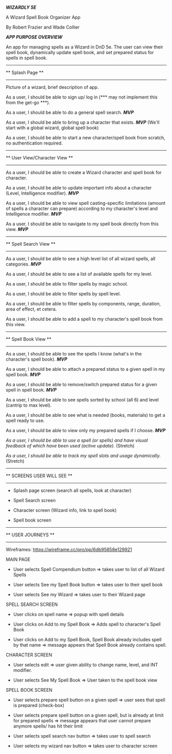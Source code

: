 ***WIZARDLY 5E***

A Wizard Spell Book Organizer App

By Robert Frazier and Wade Collier

***APP PURPOSE OVERVIEW***

An app for managing spells as a Wizard in DnD 5e.
The user can view their spell book, dynamically update spell book, and set prepared status for spells in spell book.

*****************
** Splash Page **
*****************

Picture of a wizard, brief description of app.

As a user, I should be able to sign up/ log in (*** may not implement this from the get-go ***).

As a user, I should be able to do a general spell search. ***MVP***

As a user, I should be able to bring up a character that exists. ***MVP*** (We'll start with a global wizard, global spell book)

As a user, I should be able to start a new character/spell book from scratch, no authentication required.

******************************
** User View/Character View **
******************************

As a user, I should be able to create a Wizard character and spell book for character.

As a user, I should be able to update important info about a character (Level, Intelligence modifier). ***MVP***

As a user, I should be able to view spell casting-specific limitations (amount of spells a character can prepare) according to my character's level and Intelligence modifier. ***MVP***

As a user, I should be able to navigate to my spell book directly from this view. ***MVP***

***********************
** Spell Search View **
***********************

As a user, I should be able to see a high level list of all wizard spells, all categories. ***MVP***

As a user, I should be able to see a list of available spells for my level.

As a user, I should be able to filter spells by magic school.

As a user, I should be able to filter spells by spell level.

As a user, I should be able to filter spells by components, range, duration, area of effect, et cetera.

As a user, I should be able to add a spell to my character's spell book from this view.

*********************
** Spell Book View **
*********************

As a user, I should be able to see the spells I know (what's in  the character's spell book). ***MVP***

As a user, I should be able to attach a prepared status to a given spell in my spell book. ***MVP***

As a user, I should be able to remove/switch prepared status for a given spell in spell book. ***MVP***

As a user, I should be able to see spells sorted by school (all 6) and level (cantrip to max level).

As a user, I should be able to see what is needed (books, materials) to get a spell ready to use.

As a user, I should be able to view only my prepared spells if I choose. ***MVP***

*As a user, I should be able to use a spell (or spells) and have visual feedback of which have been used (active update).* (Stretch)

*As a user, I should be able to track my spell slots and usage dynamically.* (Stretch)

***************************
** SCREENS USER WILL SEE **
***************************

- Splash page screen (search all spells, look at character)

- Spell Search screen

- Character screen (Wizard info, link to spell book)

- Spell book screen

*******************
** USER JOURNEYS **
*******************

Wireframes: https://wireframe.cc/pro/pp/6db95858e129921

MAIN PAGE

- User selects Spell Compendium button => takes user to list of all Wizard Spells

- User selects See my Spell Book button => takes user to their spell book

- User selects See my Wizard => takes user to their Wizard page

SPELL SEARCH SCREEN

- User clicks on spell name => popup with spell details

- User clicks on Add to my Spell Book => Adds spell to character's Spell Book

- User clicks on Add to my Spell Book, Spell Book already includes spell by that name => message appears that Spell Book already contains spell.

CHARACTER SCREEN

- User selects edit => user given ability to change name, level, and INT modifier.

- User selects See My Spell Book => User taken to the spell book view

SPELL BOOK SCREEN

- User selects prepare spell button on a given spell => user sees that spell is prepared (check-box)

- User selects prepare spell button on a given spell, but is already at limit for prepared spells => message appears that user cannot prepare anymore spells/ has hit their limit

- User selects spell search nav button => takes user to spell search

- User selects my wizard nav button => takes user to character screen

